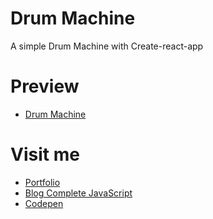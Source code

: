 # Drum Machine
A simple Drum Machine with Create-react-app

# Preview

  * [Drum Machine](http://about.phamvanlam.com/drum-machine/)

# Visit me

  * [Portfolio](http://about.phamvanlam.com)
  * [Blog Complete JavaScript](https://completejavascript.com)
  * [Codepen](https://codepen.io/completejavascript)
